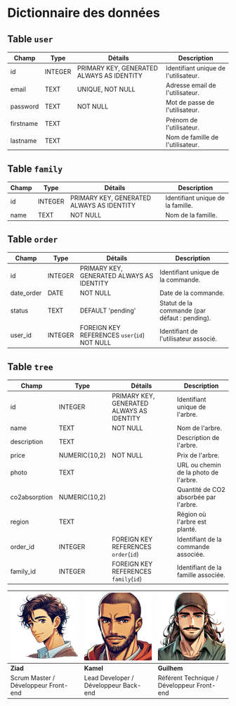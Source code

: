 # Dictionnaire des données

## Table `user`
| Champ       | Type         | Détails                             | Description                            |
|-------------|--------------|-------------------------------------|----------------------------------------|
| id          | INTEGER      | PRIMARY KEY, GENERATED ALWAYS AS IDENTITY | Identifiant unique de l'utilisateur.  |
| email       | TEXT         | UNIQUE, NOT NULL                   | Adresse email de l'utilisateur.       |
| password    | TEXT         | NOT NULL                           | Mot de passe de l'utilisateur.        |
| firstname   | TEXT         |                                     | Prénom de l'utilisateur.              |
| lastname    | TEXT         |                                     | Nom de famille de l'utilisateur.      |

## Table `family`
| Champ       | Type         | Détails                             | Description                            |
|-------------|--------------|-------------------------------------|----------------------------------------|
| id          | INTEGER      | PRIMARY KEY, GENERATED ALWAYS AS IDENTITY | Identifiant unique de la famille.     |
| name        | TEXT         | NOT NULL                           | Nom de la famille.                    |

## Table `order`
| Champ       | Type         | Détails                             | Description                            |
|-------------|--------------|-------------------------------------|----------------------------------------|
| id          | INTEGER      | PRIMARY KEY, GENERATED ALWAYS AS IDENTITY | Identifiant unique de la commande.    |
| date_order  | DATE         | NOT NULL                           | Date de la commande.                  |
| status      | TEXT         | DEFAULT 'pending'                  | Statut de la commande (par défaut : pending). |
| user_id     | INTEGER      | FOREIGN KEY REFERENCES `user`(`id`) NOT NULL | Identifiant de l'utilisateur associé. |

## Table `tree`
| Champ       | Type         | Détails                             | Description                            |
|-------------|--------------|-------------------------------------|----------------------------------------|
| id          | INTEGER      | PRIMARY KEY, GENERATED ALWAYS AS IDENTITY | Identifiant unique de l'arbre.        |
| name        | TEXT         | NOT NULL                           | Nom de l'arbre.                       |
| description | TEXT         |                                     | Description de l'arbre.               |
| price       | NUMERIC(10,2)| NOT NULL                           | Prix de l'arbre.                      |
| photo       | TEXT         |                                     | URL ou chemin de la photo de l'arbre. |
| co2absorption | NUMERIC(10,2)|                                   | Quantité de CO2 absorbée par l'arbre. |
| region      | TEXT         |                                     | Région où l'arbre est planté.         |
| order_id    | INTEGER      | FOREIGN KEY REFERENCES `order`(`id`) | Identifiant de la commande associée.  |
| family_id   | INTEGER      | FOREIGN KEY REFERENCES `family`(`id`) | Identifiant de la famille associée.   |

| ![Ziad](./public/img/Ziad.png) | ![Kamel](./public/img/kamel.png) | ![Guilhem](./public/img/Guilhem.png) |
|-------------------------------|----------------------------------|-------------------------------------|
| **Ziad**                     | **Kamel**                      | **Guilhem**                        |
| Scrum Master / Développeur Front-end | Lead Developer / Développeur Back-end | Référent Technique / Développeur Front-end |
